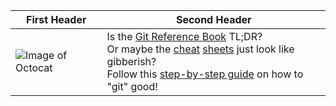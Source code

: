 First Header | Second Header
------------- | --------------
![Image of Octocat](https://encrypted-tbn0.gstatic.com/images?q=tbn:ANd9GcTOIfyMXHRLV1rhBIm1POTsvZnodWrMLzctmo-wNzspBCdZJLE3) | Is the [Git Reference Book](https://git-scm.com/book/en/v2) TL;DR? <br>Or maybe the [cheat](https://services.github.com/on-demand/downloads/github-git-cheat-sheet.pdf) [sheets](https://education.github.com/git-cheat-sheet-education.pdf) just look like gibberish?<br>Follow this [step-by-step guide](http://rogerdudler.github.io/git-guide/) on how to "git" good!
